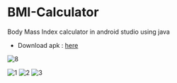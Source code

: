 # BMI-Calculator
Body Mass Index calculator in android studio using java
- Download apk : [here](https://drive.google.com/file/d/1IDHF9rDUoiiy4JkHY55bMWI0XKJJYCmu/view)


![8](https://user-images.githubusercontent.com/88207381/201140819-93f84ae0-9b9b-4267-acbc-761d12d85bdc.jpeg)

![1](https://user-images.githubusercontent.com/88207381/201140873-94233fe9-ca21-4e28-8ff4-fe623a060919.jpeg)
![2](https://user-images.githubusercontent.com/88207381/201140894-796ee150-e274-4d52-a1d5-5d023b969d34.jpeg)
![3](https://user-images.githubusercontent.com/88207381/201140906-d8b78989-9091-4437-a80d-37f08abcbd80.jpeg)
